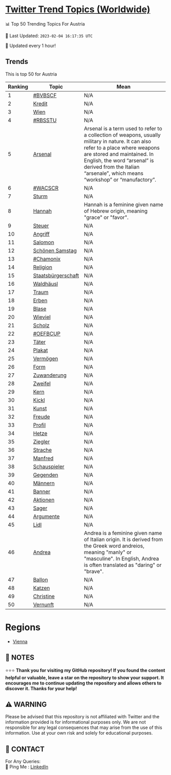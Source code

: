 [Twitter Trend Topics (Worldwide)](https://github.com/ErcinDedeoglu/Twitter-Trend-Topics)
==========


📊 Top 50 Trending Topics For Austria

📆 Last Updated: `2023-02-04 16:17:35 UTC`

🔧 Updated every 1 hour!


## Trends

This is top 50 for Austria

| Ranking | Topic | Mean |
| ------- | ------------ | ------------ |
| 1 | [#BVBSCF](http://twitter.com/search?q=%23BVBSCF) | N/A |
| 2 | [Kredit](http://twitter.com/search?q=Kredit) | N/A |
| 3 | [Wien](http://twitter.com/search?q=Wien) | N/A |
| 4 | [#RBSSTU](http://twitter.com/search?q=%23RBSSTU) | N/A |
| 5 | [Arsenal](http://twitter.com/search?q=Arsenal) | Arsenal is a term used to refer to a collection of weapons, usually military in nature. It can also refer to a place where weapons are stored and maintained. In English, the word “arsenal” is derived from the Italian “arsenale”, which means “workshop” or “manufactory”. |
| 6 | [#WACSCR](http://twitter.com/search?q=%23WACSCR) | N/A |
| 7 | [Sturm](http://twitter.com/search?q=Sturm) | N/A |
| 8 | [Hannah](http://twitter.com/search?q=Hannah) | Hannah is a feminine given name of Hebrew origin, meaning "grace" or "favor". |
| 9 | [Steuer](http://twitter.com/search?q=Steuer) | N/A |
| 10 | [Angriff](http://twitter.com/search?q=Angriff) | N/A |
| 11 | [Salomon](http://twitter.com/search?q=Salomon) | N/A |
| 12 | [Schönen Samstag](http://twitter.com/search?q=Sch%c3%b6nen+Samstag) | N/A |
| 13 | [#Chamonix](http://twitter.com/search?q=%23Chamonix) | N/A |
| 14 | [Religion](http://twitter.com/search?q=Religion) | N/A |
| 15 | [Staatsbürgerschaft](http://twitter.com/search?q=Staatsb%c3%bcrgerschaft) | N/A |
| 16 | [Waldhäusl](http://twitter.com/search?q=Waldh%c3%a4usl) | N/A |
| 17 | [Traum](http://twitter.com/search?q=Traum) | N/A |
| 18 | [Erben](http://twitter.com/search?q=Erben) | N/A |
| 19 | [Blase](http://twitter.com/search?q=Blase) | N/A |
| 20 | [Wieviel](http://twitter.com/search?q=Wieviel) | N/A |
| 21 | [Scholz](http://twitter.com/search?q=Scholz) | N/A |
| 22 | [#OEFBCUP](http://twitter.com/search?q=%23OEFBCUP) | N/A |
| 23 | [Täter](http://twitter.com/search?q=T%c3%a4ter) | N/A |
| 24 | [Plakat](http://twitter.com/search?q=Plakat) | N/A |
| 25 | [Vermögen](http://twitter.com/search?q=Verm%c3%b6gen) | N/A |
| 26 | [Form](http://twitter.com/search?q=Form) | N/A |
| 27 | [Zuwanderung](http://twitter.com/search?q=Zuwanderung) | N/A |
| 28 | [Zweifel](http://twitter.com/search?q=Zweifel) | N/A |
| 29 | [Kern](http://twitter.com/search?q=Kern) | N/A |
| 30 | [Kickl](http://twitter.com/search?q=Kickl) | N/A |
| 31 | [Kunst](http://twitter.com/search?q=Kunst) | N/A |
| 32 | [Freude](http://twitter.com/search?q=Freude) | N/A |
| 33 | [Profil](http://twitter.com/search?q=Profil) | N/A |
| 34 | [Hetze](http://twitter.com/search?q=Hetze) | N/A |
| 35 | [Ziegler](http://twitter.com/search?q=Ziegler) | N/A |
| 36 | [Strache](http://twitter.com/search?q=Strache) | N/A |
| 37 | [Manfred](http://twitter.com/search?q=Manfred) | N/A |
| 38 | [Schauspieler](http://twitter.com/search?q=Schauspieler) | N/A |
| 39 | [Gegenden](http://twitter.com/search?q=Gegenden) | N/A |
| 40 | [Männern](http://twitter.com/search?q=M%c3%a4nnern) | N/A |
| 41 | [Banner](http://twitter.com/search?q=Banner) | N/A |
| 42 | [Aktionen](http://twitter.com/search?q=Aktionen) | N/A |
| 43 | [Sager](http://twitter.com/search?q=Sager) | N/A |
| 44 | [Argumente](http://twitter.com/search?q=Argumente) | N/A |
| 45 | [Lidl](http://twitter.com/search?q=Lidl) | N/A |
| 46 | [Andrea](http://twitter.com/search?q=Andrea) | Andrea is a feminine given name of Italian origin. It is derived from the Greek word andreios, meaning "manly" or "masculine". In English, Andrea is often translated as "daring" or "brave". |
| 47 | [Ballon](http://twitter.com/search?q=Ballon) | N/A |
| 48 | [Katzen](http://twitter.com/search?q=Katzen) | N/A |
| 49 | [Christine](http://twitter.com/search?q=Christine) | N/A |
| 50 | [Vernunft](http://twitter.com/search?q=Vernunft) | N/A |



# Regions

* [Vienna](</Austria/Vienna.md>)



## 📝 NOTES

⭐⭐⭐ **Thank you for visiting my GitHub repository! If you found the content helpful or valuable, leave a star on the repository to show your support. It encourages me to continue updating the repository and allows others to discover it. Thanks for your help!**


## ⚠️ WARNING

Please be advised that this repository is not affiliated with Twitter and the information provided is for informational purposes only. We are not responsible for any legal consequences that may arise from the use of this information. Use at your own risk and solely for educational purposes.


## 📨 CONTACT

 For Any Queries:  
            🏓 Ping Me : [LinkedIn](https://www.linkedin.com/in/ercindedeoglu/)
